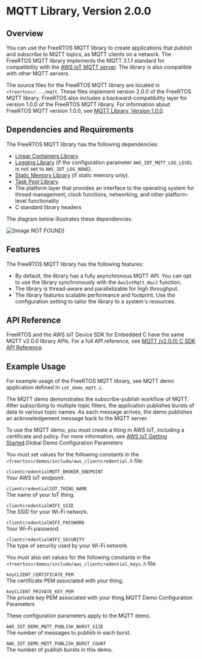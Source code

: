 # MQTT Library, Version 2\.0\.0<a name="freertos-mqtt-2"></a>

## Overview<a name="freertos-mqtt-2-overview"></a>

You can use the FreeRTOS MQTT library to create applications that publish and subscribe to MQTT topics, as MQTT clients on a network\. The FreeRTOS MQTT library implements the MQTT 3\.1\.1 standard for compatibility with the [AWS IoT MQTT server](https://docs.aws.amazon.com/iot/latest/developerguide/protocols.html#mqtt)\. The library is also compatible with other MQTT servers\.

The source files for the FreeRTOS MQTT library are located in `<freertos>/.../mqtt`\. These files implement version 2\.0\.0 of the FreeRTOS MQTT library\. FreeRTOS also includes a backward\-compatibility layer for version 1\.0\.0 of the FreeRTOS MQTT library\. For information about FreeRTOS MQTT version 1\.0\.0, see [MQTT Library, Version 1\.0\.0](freertos-lib-cloud-mqtt.md)\.

## Dependencies and Requirements<a name="freertos-mqtt-2-dependencies"></a>

The FreeRTOS MQTT library has the following dependencies:
+ [Linear Containers Library](lib-linear.md)\.
+ [Logging Library](lib-logging.md) \(if the configuration parameter `AWS_IOT_MQTT_LOG_LEVEL` is not set to `AWS_IOT_LOG_NONE`\)\.
+ [Static Memory Library](lib-static.md) \(if static memory only\)\.
+ [Task Pool Library](task-pool.md)\.
+ The platform layer that provides an interface to the operating system for thread management, clock functions, networking, and other platform\-level functionality
+ C standard library headers

The diagram below illustrates these dependencies\.

![\[Image NOT FOUND\]](http://docs.aws.amazon.com/freertos/latest/userguide/images/MQTT2dependencies.png)

## Features<a name="freertos-mqtt-2-features"></a>

The FreeRTOS MQTT library has the following features:
+ By default, the library has a fully asynchronous MQTT API\. You can opt to use the library synchronously with the `AwsIotMqtt_Wait` function\.
+ The library is thread\-aware and parallelizable for high throughput\.
+ The library features scalable performance and footprint\. Use the configuration setting to tailor the library to a system's resources\.

## API Reference<a name="freertos-mqtt-2-api"></a>

FreeRTOS and the AWS IoT Device SDK for Embedded C have the same MQTT v2\.0\.0 library APIs\. For a full API reference, see [MQTT \(v2\.0\.0\) C SDK API Reference](https://docs.aws.amazon.com/freertos/latest/lib-ref/c-sdk/mqtt/index.html)\.

## Example Usage<a name="freertos-mqtt-2-example"></a>

For example usage of the FreeRTOS MQTT library, see MQTT demo application defined in `iot_demo_mqtt.c`\.

The MQTT demo demonstrates the subscribe\-publish workflow of MQTT\. After subscribing to multiple topic filters, the application publishes bursts of data to various topic names\. As each message arrives, the demo publishes an acknowledgement message back to the MQTT server\.

To use the MQTT demo, you must create a thing in AWS IoT, including a certificate and policy\. For more information, see [ AWS IoT Getting Started](https://docs.aws.amazon.com/iot/latest/developerguide/iot-gs.html)\.Global Demo Configuration Parameters

You must set values for the following constants in the `<freertos>/demos/include/aws_clientcredential.h` file:

`clientcredentialMQTT_BROKER_ENDPOINT`  
Your AWS IoT endpoint\.

`clientcredentialIOT_THING_NAME`  
The name of your IoT thing\.

`clientcredentialWIFI_SSID`  
The SSID for your Wi\-Fi network\.

`clientcredentialWIFI_PASSWORD`  
Your Wi\-Fi password\.

`clientcredentialWIFI_SECURITY`  
The type of security used by your Wi\-Fi network\.

You must also set values for the following constants in the `<freertos>/demos/include/aws_clientcredential_keys.h` file: 

`keyCLIENT_CERTIFICATE_PEM`  
The certificate PEM associated with your thing\.

`keyCLIENT_PRIVATE_KEY_PEM`  
The private key PEM associated with your thing\.MQTT Demo Configuration Parameters

These configuration parameters apply to the MQTT demo\.

`AWS_IOT_DEMO_MQTT_PUBLISH_BURST_SIZE`  
The number of messages to publish in each burst\.

`AWS_IOT_DEMO_MQTT_PUBLISH_BURST_COUNT`  
The number of publish bursts in this demo\.